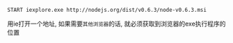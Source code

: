 `START iexplore.exe http://nodejs.org/dist/v0.6.3/node-v0.6.3.msi`

用ie打开一个地址, 如果需要`其他浏览器`的话, 就必须获取到浏览器的exe执行程序的位置